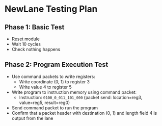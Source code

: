 # NewLane Testing Plan

## Phase 1: Basic Test
- Reset module
- Wait 10 cycles
- Check nothing happens

## Phase 2: Program Execution Test
- Use command packets to write registers:
  - Write coordinate (0, 1) to register 3
  - Write value 4 to register 5
- Write program to instruction memory using command packet:
  - Instruction: `0100_0_011_101_000` (packet send: location=reg3, value=reg5, result=reg0)
- Send command packet to run the program
- Confirm that a packet header with destination (0, 1) and length field 4 is output from the lane
